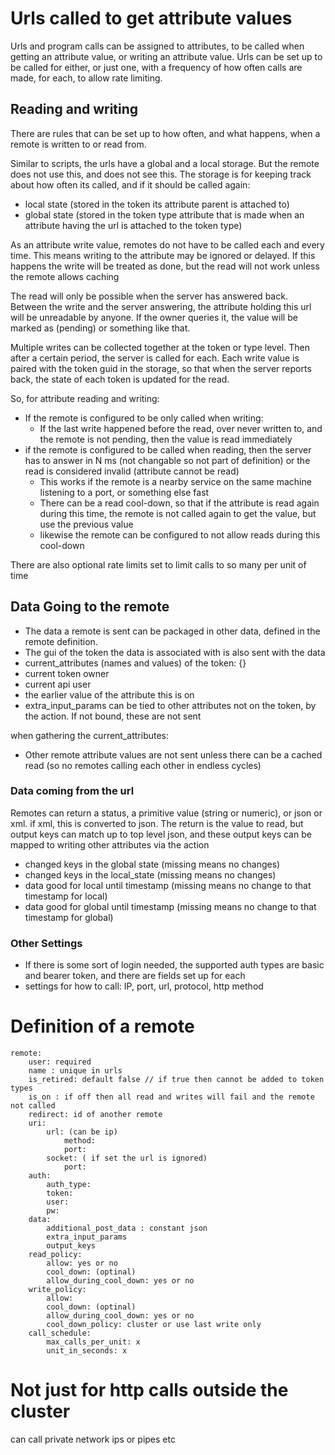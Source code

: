 # Urls called to get attribute values

Urls and program calls can be assigned to attributes, to be called when getting an attribute value, or writing an attribute value.
Urls can be set up to be called for either, or just one, with a frequency of how often calls are made, for each, to allow rate limiting.

## Reading and writing

There are rules that can be set up to how often, and what happens, when a remote is written to or read from.

Similar to scripts, the urls have a global and a local storage. But the remote does not use this, and does not see this.
The storage is for keeping track about how often its called, and if it should be called again:

* local state (stored in the token its attribute parent is attached to)
* global state (stored in the token type attribute that is made when an attribute having the url is attached to the token type)


As an attribute write value, remotes do not have to be called each and every time. This means writing to the attribute may be ignored or delayed.
If this happens the write will be treated as done, but the read will not work unless the remote allows caching

The read will only be possible when the server has answered back. Between the write and the server answering, the attribute holding this url will be unreadable by anyone.
If the owner queries it, the value will be marked as (pending) or something like that.

Multiple writes can be collected together at the token or type level. Then after a certain period, the server is called for each.
Each write value is paired with the token guid in the storage, so that when the server reports back, the state of each token is updated for the read.

So, for attribute reading and writing:
* If the remote is configured to be only called when writing:
  * If the last write happened before the read, over never written to, and the remote is not pending, then the value is read immediately
* if the remote is configured to be called when reading, then the server has to answer in N ms (not changable so not part of definition)
     or the read is considered invalid (attribute cannot be read)
  * This works if the remote is a nearby service on the same machine listening to a port, or something else fast 
  * There can be a read cool-down, so that if the attribute is read again during this time, the remote is not called again to get the value, but use the previous value
  * likewise the remote can be configured to not allow reads during this cool-down

There are also optional rate limits set to limit calls to so many per unit of time

## Data Going to the remote 

* The data a remote is sent can be packaged in other data, defined in the remote definition.
* The gui of the token the data is associated with is also sent with the data 
* current_attributes (names and values) of the token: {}
* current token owner
* current api user
* the earlier value of the attribute this is on
* extra_input_params can be tied to other attributes not on the token, by the action. If not bound, these are not sent

when gathering the current_attributes:
* Other remote attribute values are not sent unless there can be a cached read (so no remotes calling each other in endless cycles)

### Data coming from the url

Remotes can return a status, a primitive value (string or numeric), or json or xml.
if xml, this is converted to json.
The return is the value to read, but output keys can match up to top level json, and these output keys can be mapped to writing other attributes via the action

* changed keys in the global state (missing means no changes)
* changed keys in the local_state (missing means no changes)
* data good for local until timestamp (missing means no change to that timestamp for local)
* data good for global until timestamp (missing means no change to that timestamp for global)

### Other Settings

* If there is some sort of login needed, the supported auth types are basic and bearer token, and there are fields set up for each
* settings for how to call: IP, port, url, protocol, http method


# Definition of a remote

    remote:
        user: required
        name : unique in urls
        is_retired: default false // if true then cannot be added to token types
        is_on : if off then all read and writes will fail and the remote not called
        redirect: id of another remote
        uri: 
            url: (can be ip)
                method:
                port:
            socket: ( if set the url is ignored)
                port:
        auth:
            auth_type:
            token:
            user:
            pw:
        data:
            additional_post_data : constant json
            extra_input_params
            output_keys
        read_policy:
            allow: yes or no
            cool_down: (optinal)
            allow_during_cool_down: yes or no
        write_policy:
            allow:
            cool_down: (optinal)
            allow_during_cool_down: yes or no
            cool_down_policy: cluster or use last write only
        call_schedule:
            max_calls_per_unit: x
            unit_in_seconds: x


# Not just for http calls outside the cluster

can call private network ips or pipes etc